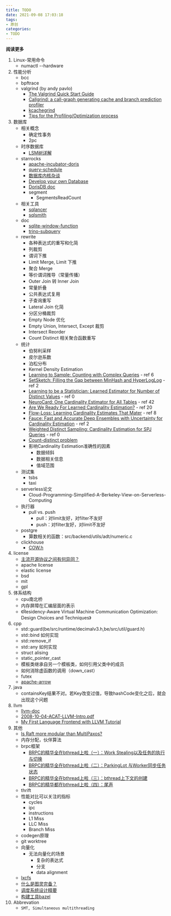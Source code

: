 ```yaml
---
title: TODO
date: 2021-09-08 17:03:18
tags: 
- 原创
categories: 
- TODO
---
```


**阅读更多**

<!--more-->

1. Linux-常用命令
    * numactl --hardware
1. 性能分析
    * bcc
    * bpftrace
    * valgrind (by andy pavlo)
        * [The Valgrind Quick Start Guide](http://valgrind.org/docs/manual/quick-start.html)
        * [Callgrind: a call-graph generating cache and branch prediction profiler](https://valgrind.org/docs/manual/cl-manual.html)
        * [kcachegrind](https://kcachegrind.github.io/html/Usage.html)
        * [Tips for the Profiling/Optimization process](https://kcachegrind.github.io/html/Tips.html)
1. 数据库
    * 相关概念
        * 确定性事务
        * 2pc
    * 时序数据库
        * [LSM树详解](https://zhuanlan.zhihu.com/p/181498475)
    * starrocks
        * [apache-incubator-doris](https://github.com/apache/incubator-doris/wiki)
        * [query-schedule](https://15445.courses.cs.cmu.edu/fall2020/schedule.html)
        * [数据库内核杂谈](https://www.infoq.cn/theme/46)
        * [Develop your own Database](https://hpi.de/plattner/teaching/archive/winter-term-201819/develop-your-own-database.html)
        * [DorisDB doc](http://doc.dorisdb.com)
        * segment
            * SegmentsReadCount
    * 相关工具
        * [sqlancer](https://github.com/sqlancer/sqlancer)
        * [sqlsmith](https://github.com/anse1/sqlsmith)
    * doc
        * [sqlite-window-function](https://www.sqlite.org/windowfunctions.html)
        * [trino-subquery](https://docs.google.com/document/d/18HN7peS2eR8lZsErqcmnoWyMEPb6p4OQeidH1JP_EkA)
    * rewrite
        * 各种表达式的重写和化简
        * 列裁剪
        * 谓词下推
        * Limit Merge, Limit 下推
        * 聚合 Merge
        * 等价谓词推导（常量传播）
        * Outer Join 转 Inner Join
        * 常量折叠
        * 公共表达式复用
        * 子查询重写
        * Lateral Join 化简
        * 分区分桶裁剪
        * Empty Node 优化
        * Empty Union, Intersect, Except 裁剪
        * Intersect Reorder
        * Count Distinct 相关聚合函数重写
    * 统计
        * 伯努利采样
        * 皮尔逊系数
        * 泊松分布
        * Kernel Density Estimation
        * [Learning to Sample: Counting with Complex Queries](https://vldb.org/pvldb/vol13/p390-walenz.pdf) - ref 6
        * [SetSketch: Filling the Gap between MinHash and HyperLogLog](https://vldb.org/pvldb/vol14/p2244-ertl.pdf) - ref 2
        * [Learning to be a Statistician: Learned Estimator for Number of Distinct Values](https://vldb.org/pvldb/vol15/p272-wu.pdf) - ref 0
        * [NeuroCard: One Cardinality Estimator for All Tables](https://vldb.org/pvldb/vol14/p61-yang.pdf) - ref 42
        * [Are We Ready For Learned Cardinality Estimation?](https://vldb.org/pvldb/vol14/p1640-wang.pdf) - ref 20
        * [Flow-Loss: Learning Cardinality Estimates That Mater](https://vldb.org/pvldb/vol14/p2019-negi.pdf) - ref 8
        * [Fauce: Fast and Accurate Deep Ensembles with Uncertainty for Cardinality Estimation](https://vldb.org/pvldb/vol14/p1950-liu.pdf) - ref 2
        * [Weighted Distinct Sampling: Cardinality Estimation for SPJ Queries](https://www.cse.ust.hk/~yike/spj-full.pdf) - ref 0
        * [Count-distinct problem](https://en.wikipedia.org/wiki/Count-distinct_problem)
        * 影响Cardinality Estimation准确性的因素
            * 数据倾斜
            * 数据相关信息
            * 值域范围
    * 测试集
        * tsbs
        * taxi
    * serverless论文
        * Cloud-Programming-Simplified-A-Berkeley-View-on-Serverless-Computing
    * 执行器
        * pull vs. push
            * pull：对limit友好，对filter不友好
            * push：对filter友好，对limit不友好
    * postgre
        * 算数相关的函数：src/backend/utils/adt/numeric.c
    * clickhouse
        * [COW.h](https://github.com/ClickHouse/ClickHouse/blob/master/src/Common/COW.h)
1. license
    * [主流开源协议之间有何异同？](https://www.zhihu.com/question/19568896)
    * apache license
    * elastic license
    * bsd
    * mit
    * gpl
1. 体系结构
    * cpu南北桥
    * 内存屏障在汇编层面的表示
    * 《Residency-Aware Virtual Machine Communication Optimization: Design Choices and Techniques》
1. cpp
    * std::guard(be/src/runtime/decimalv3.h,be/src/util/guard.h)
    * std::bind 如何实现
    * std::remove_if
    * std::any 如何实现
    * struct alising
    * static_pointer_cast
    * 模板类继承自另一个模板类，如何引用父类中的成员
    * 如何消除虚函数的调用（down_cast）
    * futex
    * [apache-arrow](https://github.com/apache/arrow)
1. java
    * containsKey结果不对。若Key改变过值，导致hashCode变化之后，就会出现这个问题
1. llvm
    * [llvm-doc](https://llvm.org/docs/)
    * [2008-10-04-ACAT-LLVM-Intro.pdf](https://llvm.org/pubs/2008-10-04-ACAT-LLVM-Intro.pdf)
    * [My First Language Frontend with LLVM Tutorial](https://llvm.org/docs/tutorial/MyFirstLanguageFrontend/index.html)
1. 其他
    * [Is Raft more modular than MultiPaxos?](https://maheshba.bitbucket.io/blog/2021/12/14/Modularity.html)
    * 内存分配，伙伴算法
    * brpc框架
        * [BRPC的精华全在bthread上啦（一）：Work Stealing以及任务的执行与切换](https://zhuanlan.zhihu.com/p/294129746)
        * [BRPC的精华全在bthread上啦（二）：ParkingLot 与Worker同步任务状态](https://zhuanlan.zhihu.com/p/346081659)
        * [BRPC的精华全在bthread上啦（三）：bthread上下文的创建](https://zhuanlan.zhihu.com/p/347499412)
        * [BRPC的精华都在bthread上啦（四）：尾声](https://zhuanlan.zhihu.com/p/350582218)
    * thrift
    * 性能对比可以关注的指标
        * cycles
        * ipc
        * instructions
        * L1 Miss
        * LLC Miss
        * Branch Miss
    * codegen原理
    * git worktree
    * 向量化
        * 无法向量化的场景
            * 复杂的表达式
            * 分支
            * data alignment
    * [lxcfs](https://github.com/lxc/lxcfs)
    * [什么是图灵完备？](https://www.zhihu.com/question/20115374/answer/288346717)
    * [调度系统设计精要](https://draveness.me/system-design-scheduler/)
    * [构建工具bazel](https://github.com/bazelbuild/bazel)
1. Abbrevation
    * `SMT, Simultaneous multithreading`